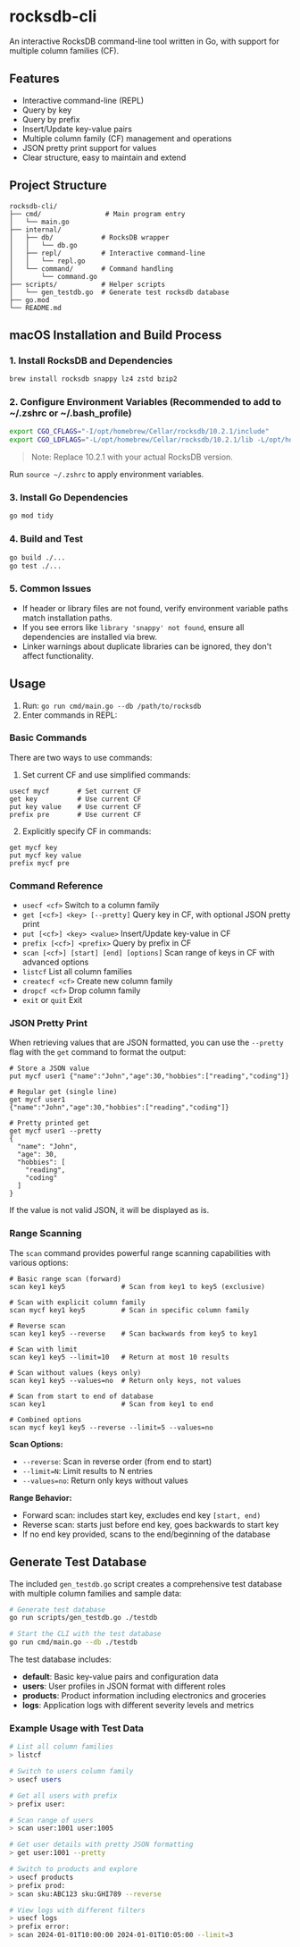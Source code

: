 # rocksdb-cli

An interactive RocksDB command-line tool written in Go, with support for multiple column families (CF).

## Features
- Interactive command-line (REPL)
- Query by key
- Query by prefix
- Insert/Update key-value pairs
- Multiple column family (CF) management and operations
- JSON pretty print support for values
- Clear structure, easy to maintain and extend

## Project Structure
```
rocksdb-cli/
├── cmd/                # Main program entry
│   └── main.go
├── internal/
│   ├── db/            # RocksDB wrapper
│   │   └── db.go
│   ├── repl/          # Interactive command-line
│   │   └── repl.go
│   └── command/       # Command handling
│       └── command.go
├── scripts/           # Helper scripts
│   └── gen_testdb.go  # Generate test rocksdb database
├── go.mod
└── README.md
```

## macOS Installation and Build Process

### 1. Install RocksDB and Dependencies

```sh
brew install rocksdb snappy lz4 zstd bzip2
```

### 2. Configure Environment Variables (Recommended to add to ~/.zshrc or ~/.bash_profile)

```sh
export CGO_CFLAGS="-I/opt/homebrew/Cellar/rocksdb/10.2.1/include"
export CGO_LDFLAGS="-L/opt/homebrew/Cellar/rocksdb/10.2.1/lib -L/opt/homebrew/lib -lrocksdb -lstdc++ -lm -lz -lbz2 -lsnappy -llz4 -lzstd"
```

> Note: Replace 10.2.1 with your actual RocksDB version.

Run `source ~/.zshrc` to apply environment variables.

### 3. Install Go Dependencies

```sh
go mod tidy
```

### 4. Build and Test

```sh
go build ./...
go test ./...
```

### 5. Common Issues
- If header or library files are not found, verify environment variable paths match installation paths.
- If you see errors like `library 'snappy' not found`, ensure all dependencies are installed via brew.
- Linker warnings about duplicate libraries can be ignored, they don't affect functionality.

## Usage
1. Run: `go run cmd/main.go --db /path/to/rocksdb`
2. Enter commands in REPL:

### Basic Commands
There are two ways to use commands:

1. Set current CF and use simplified commands:
```
usecf mycf       # Set current CF
get key          # Use current CF
put key value    # Use current CF
prefix pre       # Use current CF
```

2. Explicitly specify CF in commands:
```
get mycf key
put mycf key value
prefix mycf pre
```

### Command Reference
- `usecf <cf>`                   Switch to a column family
- `get [<cf>] <key> [--pretty]`  Query key in CF, with optional JSON pretty print
- `put [<cf>] <key> <value>`     Insert/Update key-value in CF
- `prefix [<cf>] <prefix>`       Query by prefix in CF
- `scan [<cf>] [start] [end] [options]` Scan range of keys in CF with advanced options
- `listcf`                       List all column families
- `createcf <cf>`                Create new column family
- `dropcf <cf>`                  Drop column family
- `exit` or `quit`               Exit

### JSON Pretty Print
When retrieving values that are JSON formatted, you can use the `--pretty` flag with the `get` command to format the output:

```
# Store a JSON value
put mycf user1 {"name":"John","age":30,"hobbies":["reading","coding"]}

# Regular get (single line)
get mycf user1
{"name":"John","age":30,"hobbies":["reading","coding"]}

# Pretty printed get
get mycf user1 --pretty
{
  "name": "John",
  "age": 30,
  "hobbies": [
    "reading",
    "coding"
  ]
}
```

If the value is not valid JSON, it will be displayed as is.

### Range Scanning
The `scan` command provides powerful range scanning capabilities with various options:

```
# Basic range scan (forward)
scan key1 key5              # Scan from key1 to key5 (exclusive)

# Scan with explicit column family
scan mycf key1 key5         # Scan in specific column family

# Reverse scan
scan key1 key5 --reverse    # Scan backwards from key5 to key1

# Scan with limit
scan key1 key5 --limit=10   # Return at most 10 results

# Scan without values (keys only)
scan key1 key5 --values=no  # Return only keys, not values

# Scan from start to end of database
scan key1                   # Scan from key1 to end

# Combined options
scan mycf key1 key5 --reverse --limit=5 --values=no
```

**Scan Options:**
- `--reverse`: Scan in reverse order (from end to start)
- `--limit=N`: Limit results to N entries
- `--values=no`: Return only keys without values

**Range Behavior:**
- Forward scan: includes start key, excludes end key `[start, end)`
- Reverse scan: starts just before end key, goes backwards to start key
- If no end key provided, scans to the end/beginning of the database

## Generate Test Database

The included `gen_testdb.go` script creates a comprehensive test database with multiple column families and sample data:

```sh
# Generate test database
go run scripts/gen_testdb.go ./testdb

# Start the CLI with the test database
go run cmd/main.go --db ./testdb
```

The test database includes:
- **default**: Basic key-value pairs and configuration data
- **users**: User profiles in JSON format with different roles
- **products**: Product information including electronics and groceries
- **logs**: Application logs with different severity levels and metrics

### Example Usage with Test Data

```sh
# List all column families
> listcf

# Switch to users column family
> usecf users

# Get all users with prefix
> prefix user:

# Scan range of users
> scan user:1001 user:1005

# Get user details with pretty JSON formatting
> get user:1001 --pretty

# Switch to products and explore
> usecf products
> prefix prod:
> scan sku:ABC123 sku:GHI789 --reverse

# View logs with different filters
> usecf logs
> prefix error:
> scan 2024-01-01T10:00:00 2024-01-01T10:05:00 --limit=3
``` 